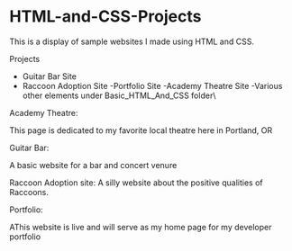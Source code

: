 # HTML-and-CSS-Projects
This is a display of sample websites I made using HTML and CSS.

Projects

- Guitar Bar Site
- Raccoon Adoption Site
-Portfolio Site
-Academy Theatre Site
-Various other elements under Basic_HTML_And_CSS folder\

Academy Theatre:

This page is dedicated to my favorite local theatre here in Portland, OR

Guitar Bar:

A basic website for a bar and concert venure

Raccoon Adoption site:
A silly website about the positive qualities of Raccoons.

Portfolio:

AThis website is live and will serve as my home page for my developer portfolio
